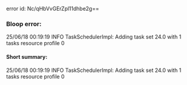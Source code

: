 error id: Nc/qHbVvGErZpl11dhbe2g==
### Bloop error:

25/06/18 00:19:19 INFO TaskSchedulerImpl: Adding task set 24.0 with 1 tasks resource profile 0
#### Short summary: 

25/06/18 00:19:19 INFO TaskSchedulerImpl: Adding task set 24.0 with 1 tasks resource profile 0